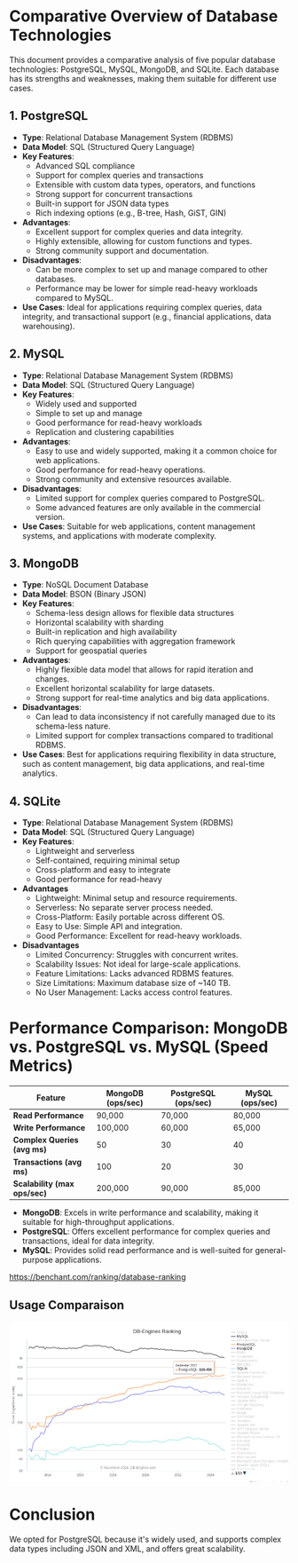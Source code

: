# Comparative Overview of Database Technologies

This document provides a comparative analysis of five popular database technologies: PostgreSQL, MySQL, MongoDB, and SQLite. Each database has its strengths and weaknesses, making them suitable for different use cases.

## 1. PostgreSQL

- **Type**: Relational Database Management System (RDBMS)
- **Data Model**: SQL (Structured Query Language)
- **Key Features**:
  - Advanced SQL compliance
  - Support for complex queries and transactions
  - Extensible with custom data types, operators, and functions
  - Strong support for concurrent transactions
  - Built-in support for JSON data types
  - Rich indexing options (e.g., B-tree, Hash, GiST, GIN)
- **Advantages**:
  - Excellent support for complex queries and data integrity.
  - Highly extensible, allowing for custom functions and types.
  - Strong community support and documentation.
- **Disadvantages**:
  - Can be more complex to set up and manage compared to other databases.
  - Performance may be lower for simple read-heavy workloads compared to MySQL.
- **Use Cases**: Ideal for applications requiring complex queries, data integrity, and transactional support (e.g., financial applications, data warehousing).

## 2. MySQL

- **Type**: Relational Database Management System (RDBMS)
- **Data Model**: SQL (Structured Query Language)
- **Key Features**:
  - Widely used and supported
  - Simple to set up and manage
  - Good performance for read-heavy workloads
  - Replication and clustering capabilities
- **Advantages**:
  - Easy to use and widely supported, making it a common choice for web applications.
  - Good performance for read-heavy operations.
  - Strong community and extensive resources available.
- **Disadvantages**:
  - Limited support for complex queries compared to PostgreSQL.
  - Some advanced features are only available in the commercial version.
- **Use Cases**: Suitable for web applications, content management systems, and applications with moderate complexity.

## 3. MongoDB

- **Type**: NoSQL Document Database
- **Data Model**: BSON (Binary JSON)
- **Key Features**:
  - Schema-less design allows for flexible data structures
  - Horizontal scalability with sharding
  - Built-in replication and high availability
  - Rich querying capabilities with aggregation framework
  - Support for geospatial queries
- **Advantages**:
  - Highly flexible data model that allows for rapid iteration and changes.
  - Excellent horizontal scalability for large datasets.
  - Strong support for real-time analytics and big data applications.
- **Disadvantages**:
  - Can lead to data inconsistency if not carefully managed due to its schema-less nature.
  - Limited support for complex transactions compared to traditional RDBMS.
- **Use Cases**: Best for applications requiring flexibility in data structure, such as content management, big data applications, and real-time analytics.

## 4. SQLite

- **Type**: Relational Database Management System (RDBMS)
- **Data Model**: SQL (Structured Query Language)
- **Key Features**:
  - Lightweight and serverless
  - Self-contained, requiring minimal setup
  - Cross-platform and easy to integrate
  - Good performance for read-heavy
- **Advantages**
    - Lightweight: Minimal setup and resource requirements.
    - Serverless: No separate server process needed.
    - Cross-Platform: Easily portable across different OS.
    - Easy to Use: Simple API and integration.
    - Good Performance: Excellent for read-heavy workloads.
- **Disadvantages**
    - Limited Concurrency: Struggles with concurrent writes.
    - Scalability Issues: Not ideal for large-scale applications.
    - Feature Limitations: Lacks advanced RDBMS features.
    - Size Limitations: Maximum database size of ~140 TB.
    - No User Management: Lacks access control features.

# Performance Comparison: MongoDB vs. PostgreSQL vs. MySQL (Speed Metrics)

| Feature                          | MongoDB (ops/sec) | PostgreSQL (ops/sec) | MySQL (ops/sec) |
|----------------------------------|-------------------|----------------------|------------------|
| **Read Performance**             | 90,000            | 70,000               | 80,000           |
| **Write Performance**            | 100,000           | 60,000               | 65,000           |
| **Complex Queries (avg ms)**     | 50                | 30                   | 40               |
| **Transactions (avg ms)**        | 100               | 20                   | 30               |
| **Scalability (max ops/sec)**   | 200,000           | 90,000               | 85,000           |

- **MongoDB**: Excels in write performance and scalability, making it suitable for high-throughput applications.
- **PostgreSQL**: Offers excellent performance for complex queries and transactions, ideal for data integrity.
- **MySQL**: Provides solid read performance and is well-suited for general-purpose applications.

https://benchant.com/ranking/database-ranking

## Usage Comparaison
![alt text](image.png)

# Conclusion

We opted for PostgreSQL because it's widely used, and supports complex data types including JSON and XML, and offers great scalability.
